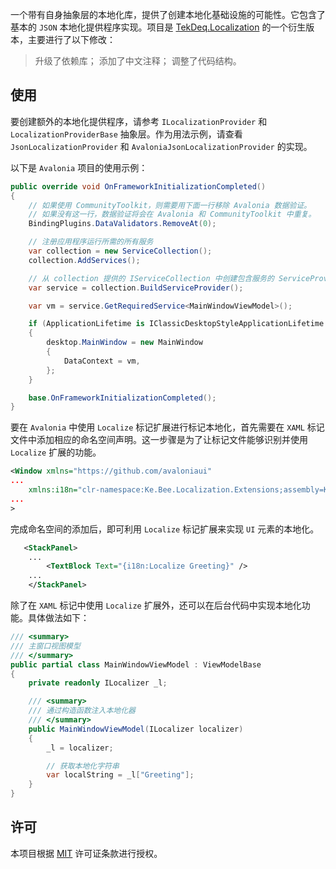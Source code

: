 一个带有自身抽象层的本地化库，提供了创建本地化基础设施的可能性。它包含了基本的 `JSON` 本地化提供程序实现。项目是 [TekDeq.Localization](https://github.com/semack/TekDeq.Localization) 的一个衍生版本，主要进行了以下修改：

> 升级了依赖库；
> 添加了中文注释；
> 调整了代码结构。

## 使用

要创建额外的本地化提供程序，请参考 `ILocalizationProvider` 和 `LocalizationProviderBase` 抽象层。作为用法示例，请查看 `JsonLocalizationProvider` 和 `AvaloniaJsonLocalizationProvider` 的实现。

以下是 `Avalonia` 项目的使用示例：

```cs
public override void OnFrameworkInitializationCompleted()
{
    // 如果使用 CommunityToolkit，则需要用下面一行移除 Avalonia 数据验证。
    // 如果没有这一行，数据验证将会在 Avalonia 和 CommunityToolkit 中重复。
    BindingPlugins.DataValidators.RemoveAt(0);

    // 注册应用程序运行所需的所有服务
    var collection = new ServiceCollection();
    collection.AddServices();

    // 从 collection 提供的 IServiceCollection 中创建包含服务的 ServiceProvider
    var service = collection.BuildServiceProvider();

    var vm = service.GetRequiredService<MainWindowViewModel>();

    if (ApplicationLifetime is IClassicDesktopStyleApplicationLifetime desktop)
    {
        desktop.MainWindow = new MainWindow
        {
            DataContext = vm,
        };
    }

    base.OnFrameworkInitializationCompleted();
}
```

要在 `Avalonia` 中使用 `Localize` 标记扩展进行标记本地化，首先需要在 `XAML` 标记文件中添加相应的命名空间声明。这一步骤是为了让标记文件能够识别并使用 `Localize` 扩展的功能。

```xml
<Window xmlns="https://github.com/avaloniaui"
...
    xmlns:i18n="clr-namespace:Ke.Bee.Localization.Extensions;assembly=Ke.Bee.Localization"
...
>
```

完成命名空间的添加后，即可利用 `Localize` 标记扩展来实现 `UI` 元素的本地化。

```xml
   <StackPanel>
    ...
        <TextBlock Text="{i18n:Localize Greeting}" />
    ...
    </StackPanel>
```

除了在 `XAML` 标记中使用 `Localize` 扩展外，还可以在后台代码中实现本地化功能。具体做法如下：

```cs
/// <summary>
/// 主窗口视图模型
/// </summary>
public partial class MainWindowViewModel : ViewModelBase
{
    private readonly ILocalizer _l;

    /// <summary>
    /// 通过构造函数注入本地化器
    /// </summary>
    public MainWindowViewModel(ILocalizer localizer)
    {
        _l = localizer;

        // 获取本地化字符串
        var localString = _l["Greeting"];
    }
}
```

## 许可

本项目根据 [MIT](https://github.com/semack/TekDeq.Localization/blob/master/LICENSE.md) 许可证条款进行授权。
